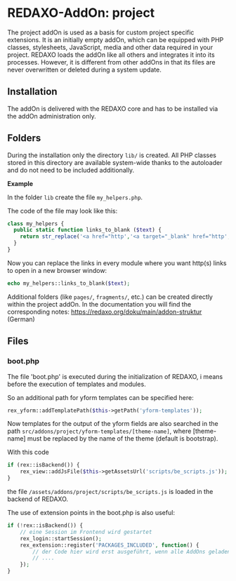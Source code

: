 REDAXO-AddOn: project
=====================

The project addOn is used as a basis for custom project specific extensions. It is an initially empty addOn, which can be equipped with PHP classes, stylesheets, JavaScript, media and other data required in your project. REDAXO loads the addOn like all others and integrates it into its processes. However, it is different from other addOns in that its files are never overwritten or deleted during a system update.

Installation
------------

The addOn is delivered with the REDAXO core and has to be installed via the addOn administration only.

Folders
-------------

During the installation only the directory `lib/` is created. All PHP classes stored in this directory are available system-wide thanks to the autoloader and do not need to be included additionally.

**Example**

In the folder `lib` create the file `my_helpers.php`.

The code of the file may look like this:

```php
class my_helpers {
  public static function links_to_blank ($text) {
    return str_replace('<a href="http','<a target="_blank" href="http',$text);
  }
}
```

Now you can replace the links in every module where you want http(s) links to open in a new browser window:

```php
echo my_helpers::links_to_blank($text);
```

Additional folders (like `pages/`, `fragments/`, etc.) can be created directly within the project addOn. In the documentation you will find the corresponding notes: https://redaxo.org/doku/main/addon-struktur (German)

Files
-------

### boot.php

The file 'boot.php' is executed during the initialization of REDAXO, i means before the execution of templates and modules.

So an additional path for yform templates can be specified here:

```php
rex_yform::addTemplatePath($this->getPath('yform-templates'));
```

Now templates for the output of the yform fields are also searched in the path `src/addons/project/yform-templates/[theme-name]`, where [theme-name] must be replaced by the name of the theme (default is bootstrap).

With this code

```php
if (rex::isBackend()) {
    rex_view::addJsFile($this->getAssetsUrl('scripts/be_scripts.js'));    
}
```

the file `/assets/addons/project/scripts/be_scripts.js` is loaded in the backend of REDAXO.

The use of extension points in the boot.php is also useful:

```php
if (!rex::isBackend()) {
    // eine Session im Frontend wird gestartet
    rex_login::startSession();    
    rex_extension::register('PACKAGES_INCLUDED', function() {
        // der Code hier wird erst ausgeführt, wenn alle AddOns geladen sind
        // ....
    });
}
```
